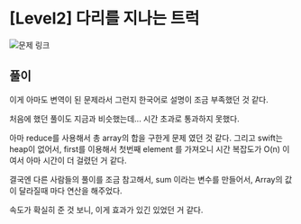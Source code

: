 # [Level2] 다리를 지나는 트럭

![문제 링크](https://school.programmers.co.kr/learn/courses/30/lessons/42583)

## 풀이 
이게 아마도 변역이 된 문제라서 그런지 한국어로 설명이 조금 부족했던 것 같다. 

처음에 했던 풀이도 지금과 비슷했는데... 시간 초과로 통과하지 못했다. 

아마 reduce를 사용해서 총 array의 합을 구한게 문제 였던 것 같다. 
그리고 swift는 heap이 없어서, first를 이용해서 첫번째 element 를 가져오니 시간 복잡도가 O(n) 이여서 아마 시간이 더 걸렸던 거 같다. 

결국엔 다른 사람들의 풀이를 조금 참고해서, 
sum 이라는 변수를 만들어서, Array의 값이 달라질때 마다 연산을 해주었다. 

속도가 확실히 준 것 보니, 이게 효과가 있긴 있었던 거 같다.

